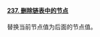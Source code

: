#### [237. 删除链表中的节点](https://leetcode-cn.com/problems/delete-node-in-a-linked-list/)

替换当前节点值为后面的节点值。